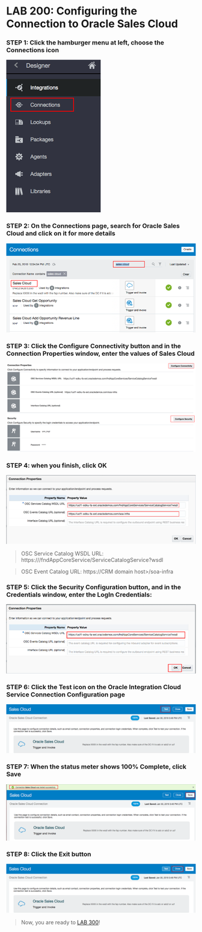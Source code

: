 # LAB 200: Configuring the Connection to Oracle Sales Cloud 

### STEP 1: Click the hamburger menu at left, choose the Connections icon
 
  ![](images/5.png)
 
### STEP 2: On the Connections page, search for Oracle Sales Cloud and click on it for more details
 ![](images/9.png)

### STEP 3: Click the Configure Connectivity button and in the Connection Properties window, enter the values of Sales Cloud
 ![](images/12.1.png)

### STEP 4: when you finish, click OK
 ![](images/12.png)

> OSC Service Catalog WSDL URL: https://<common domain host>/fndAppCoreService/ServiceCatalogService?wsdl

> OSC Event Catalog URL: https://CRM domain host>/soa-infra

### STEP 5: Click the Security Configuration button, and in the Credentials window, enter the LogIn Credentials:
 ![](images/10.png)
 
### STEP 6: Click the Test icon on the Oracle Integration Cloud Service Connection Configuration page
 ![](images/13.png)
 
### STEP 7: When the status meter shows 100% Complete, click Save
 ![](images/14.png)
 
### STEP 8: Click the Exit button
 ![](images/16.png)


> Now, you are ready to [LAB 300](https://github.com/OracleCPS/OSC-SVC_UsingOIC/blob/master/LAB300.md)!
